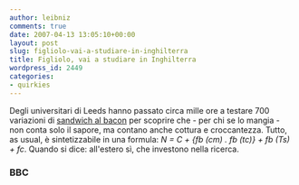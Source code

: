```yaml
---
author: leibniz
comments: true
date: 2007-04-13 13:05:10+00:00
layout: post
slug: figliolo-vai-a-studiare-in-inghilterra
title: Figliolo, vai a studiare in Inghilterra
wordpress_id: 2449
categories:
- quirkies
---
```


Degli universitari di Leeds hanno passato circa mille ore a testare 700 variazioni di [sandwich al bacon](http://news.bbc.co.uk/2/hi/uk_news/england/west_yorkshire/6538643.stm) per scoprire che - per chi se lo mangia - non conta solo il sapore, ma contano anche cottura e  croccantezza. Tutto, as usual, è sintetizzabile in una formula: _N = C + {fb (cm) . fb (tc)} + fb (Ts) + fc_. Quando si dice: all'estero sì, che investono nella ricerca.


### BBC
